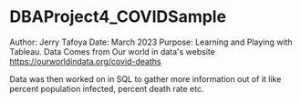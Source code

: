 # DBAProject4_COVIDSample

Author: Jerry Tafoya
Date: March 2023 
Purpose: Learning and Playing with Tableau. Data Comes from Our world in data's website 
https://ourworldindata.org/covid-deaths

Data was then worked on in SQL to gather more information out of it like percent population infected, percent death rate etc.

